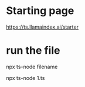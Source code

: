 # Starting page

https://ts.llamaindex.ai/starter


# run the file

npx ts-node filename

npx ts-node 1.ts



